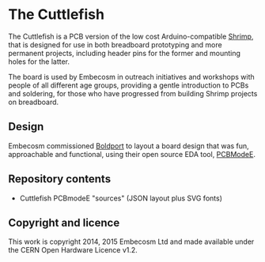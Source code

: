 # The Cuttlefish

The Cuttlefish is a PCB version of the low cost Arduino-compatible [Shrimp](http://shrimping.it/blog/shrimp/), that is designed for use in both breadboard prototyping and more permanent projects, including header pins for the former and mounting holes for the latter.

The board is used by Embecosm in outreach initiatives and workshops with people of all different age groups, providing a gentle introduction to PCBs and soldering, for those who have progressed from building Shrimp projects on breadboard.

## Design

Embecosm commissioned [Boldport](http://www.boldport.com/) to layout a board design that was fun, approachable and functional, using their open source EDA tool, [PCBModeE](http://pcbmode.com/).

## Repository contents

* Cuttlefish PCBmodeE "sources" (JSON layout plus SVG fonts)

## Copyright and licence

This work is copyright 2014, 2015 Embecosm Ltd and made available under the CERN Open Hardware Licence v1.2. 
